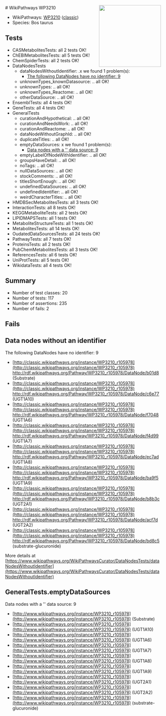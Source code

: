 <img style="float: right; width: 200px" src="https://upload.wikimedia.org/wikipedia/commons/thumb/8/83/Wplogo_with_text_500.png/640px-Wplogo_with_text_500.png" />
# WikiPathways WP3210

* WikiPathways: [WP3210](https://wikipathways.org/pathways/WP3210) ([classic](https://classic.wikipathways.org/instance/WP3210))
* Species: Bos taurus
## Tests
* CASMetabolitesTests: all 2 tests OK!
* ChEBIMetabolitesTests: all 5 tests OK!
* ChemSpiderTests: all 2 tests OK!
* DataNodesTests
    * dataNodesWithoutIdentifier: .x we found 1 problem(s):
        * [The following DataNodes have no identifier: 9](#d2d32fa8)
    * unknownTypes_knownDatasource: .. all OK!
    * unknownTypes: .. all OK!
    * unknownTypes_Reactome: .. all OK!
    * otherDataSource: .. all OK!
* EnsemblTests: all 4 tests OK!
* GeneTests: all 4 tests OK!
* GeneralTests
    * curationAndHypothetical: .. all OK!
    * curationAndNeedsWork: .. all OK!
    * curationAndReactome: .. all OK!
    * dataNodeWithoutGraphId: .. all OK!
    * duplicateTitles: .. all OK!
    * emptyDataSources: x we found 1 problem(s):
        * [Data nodes with a '' data source: 9](#3d121fd4)
    * emptyLabelOfNodeWithIdentifier: .. all OK!
    * groupsHaveDetail: .. all OK!
    * noTags: .. all OK!
    * nullDataSources: .. all OK!
    * stockComments: .. all OK!
    * titlesShortEnough: .. all OK!
    * undefinedDataSources: .. all OK!
    * undefinedIdentifier: .. all OK!
    * weirdCharacterTitles: .. all OK!
* HMDBSecMetabolitesTests: all 3 tests OK!
* InteractionTests: all 8 tests OK!
* KEGGMetaboliteTests: all 2 tests OK!
* LIPIDMAPSTests: all 1 tests OK!
* MetaboliteStructureTests: all 1 tests OK!
* MetabolitesTests: all 14 tests OK!
* OudatedDataSourcesTests: all 24 tests OK!
* PathwayTests: all 7 tests OK!
* ProteinsTests: all 2 tests OK!
* PubChemMetabolitesTests: all 3 tests OK!
* ReferencesTests: all 6 tests OK!
* UniProtTests: all 5 tests OK!
* WikidataTests: all 4 tests OK!


## Summary

* Number of test classes: 20
* Number of tests: 117
* Number of assertions: 235
* Number of fails: 2

## Fails

<a name="d2d32fa8" />

## Data nodes without an identifier

The following DataNodes have no identifier: 9

* [http://classic.wikipathways.org/instance/WP3210_r105978](http://classic.wikipathways.org/instance/WP3210_r105978) http://rdf.wikipathways.org/Pathway/WP3210_r105978/DataNode/b01d8 (Substrate)
* [http://classic.wikipathways.org/instance/WP3210_r105978](http://classic.wikipathways.org/instance/WP3210_r105978) http://rdf.wikipathways.org/Pathway/WP3210_r105978/DataNode/c6e77 (UGT1A10)
* [http://classic.wikipathways.org/instance/WP3210_r105978](http://classic.wikipathways.org/instance/WP3210_r105978) http://rdf.wikipathways.org/Pathway/WP3210_r105978/DataNode/f7048 (UGT1A6)
* [http://classic.wikipathways.org/instance/WP3210_r105978](http://classic.wikipathways.org/instance/WP3210_r105978) http://rdf.wikipathways.org/Pathway/WP3210_r105978/DataNode/f4d99 (UGT1A7)
* [http://classic.wikipathways.org/instance/WP3210_r105978](http://classic.wikipathways.org/instance/WP3210_r105978) http://rdf.wikipathways.org/Pathway/WP3210_r105978/DataNode/ec7ad (UGT1A8)
* [http://classic.wikipathways.org/instance/WP3210_r105978](http://classic.wikipathways.org/instance/WP3210_r105978) http://rdf.wikipathways.org/Pathway/WP3210_r105978/DataNode/ba9f5 (UGT1A9)
* [http://classic.wikipathways.org/instance/WP3210_r105978](http://classic.wikipathways.org/instance/WP3210_r105978) http://rdf.wikipathways.org/Pathway/WP3210_r105978/DataNode/b8b3c (UGT2A1)
* [http://classic.wikipathways.org/instance/WP3210_r105978](http://classic.wikipathways.org/instance/WP3210_r105978) http://rdf.wikipathways.org/Pathway/WP3210_r105978/DataNode/acf7d (UGT2A2)
* [http://classic.wikipathways.org/instance/WP3210_r105978](http://classic.wikipathways.org/instance/WP3210_r105978) http://rdf.wikipathways.org/Pathway/WP3210_r105978/DataNode/bd8c5 (substrate-glucuronide)


More details at [https://www.wikipathways.org/WikiPathwaysCurator/DataNodesTests/dataNodesWithoutIdentifier](https://www.wikipathways.org/WikiPathwaysCurator/DataNodesTests/dataNodesWithoutIdentifier)

<a name="3d121fd4" />

## GeneralTests.emptyDataSources

Data nodes with a '' data source: 9

* [http://www.wikipathways.org/instance/WP3210_r105978](http://www.wikipathways.org/instance/WP3210_r105978) (Substrate)
* [http://www.wikipathways.org/instance/WP3210_r105978](http://www.wikipathways.org/instance/WP3210_r105978) (UGT1A10)
* [http://www.wikipathways.org/instance/WP3210_r105978](http://www.wikipathways.org/instance/WP3210_r105978) (UGT1A6)
* [http://www.wikipathways.org/instance/WP3210_r105978](http://www.wikipathways.org/instance/WP3210_r105978) (UGT1A7)
* [http://www.wikipathways.org/instance/WP3210_r105978](http://www.wikipathways.org/instance/WP3210_r105978) (UGT1A8)
* [http://www.wikipathways.org/instance/WP3210_r105978](http://www.wikipathways.org/instance/WP3210_r105978) (UGT1A9)
* [http://www.wikipathways.org/instance/WP3210_r105978](http://www.wikipathways.org/instance/WP3210_r105978) (UGT2A1)
* [http://www.wikipathways.org/instance/WP3210_r105978](http://www.wikipathways.org/instance/WP3210_r105978) (UGT2A2)
* [http://www.wikipathways.org/instance/WP3210_r105978](http://www.wikipathways.org/instance/WP3210_r105978) (substrate-glucuronide)


